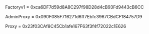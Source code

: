Factoryv1 = 0xca6DF7d59d8A8C297f98D28d4cB93Fd9443cB6CC

AdminProxy = 0x090F085F716271d6ff7Ebfc3967CBdCF184757D9

Proxy = 0x23f03CAf8C45Cb1afe167F63f3f4f72022c1E626